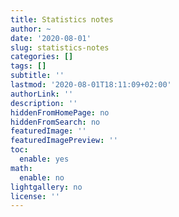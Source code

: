```yaml
---
title: Statistics notes
author: ~
date: '2020-08-01'
slug: statistics-notes
categories: []
tags: []
subtitle: ''
lastmod: '2020-08-01T18:11:09+02:00'
authorLink: ''
description: ''
hiddenFromHomePage: no
hiddenFromSearch: no
featuredImage: ''
featuredImagePreview: ''
toc:
  enable: yes
math:
  enable: no
lightgallery: no
license: ''
---
```


<!--more-->
